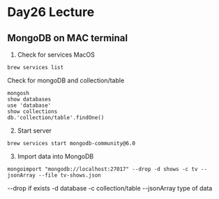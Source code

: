 # Day26 Lecture

## MongoDB on MAC terminal
1. Check for services
MacOS
```
brew services list 
```
Check for mongoDB and collection/table
```
mongosh
show databases
use 'database'
show collections
db.'collection/table'.findOne()
```

2. Start server
```
brew services start mongodb-community@6.0
```

3. Import data into MongoDB
```
mongoimport "mongodb://localhost:27017" --drop -d shows -c tv --jsonArray --file tv-shows.json
```

--drop if exists
-d database
-c collection/table
--jsonArray type of data 

